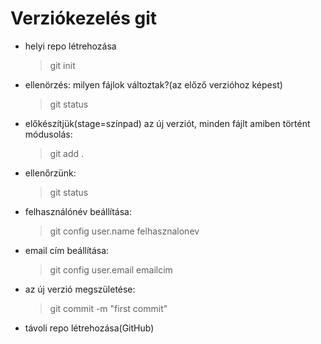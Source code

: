 # Verziókezelés git

- helyi repo létrehozása
    > git init

- ellenörzés: milyen fájlok változtak?(az előző verzióhoz képest)
    > git status
- előkészítjük(stage=színpad) az új verziót, minden fájlt amiben történt módusolás:
    >git add .
- ellenőrzünk:
    >git status
- felhasználónév beállítása:
    >git config user.name felhasznalonev
- email cím beállítása:
    > git config user.email emailcim
- az új verzió megszületése:
    > git commit -m "first commit"
- távoli repo létrehozása(GitHub)
